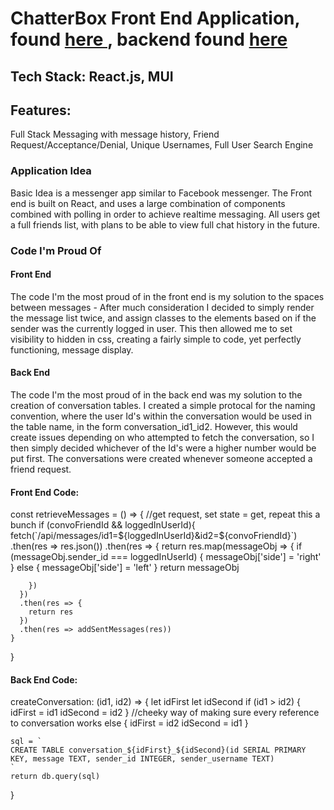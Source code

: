 <h1>ChatterBox Front End Application, found <a href='https://chatterbox-message-app.herokuapp.com/'> here </a>, backend found <a href='https://github.com/marcusloy77/ChatterBox-Backend'> here </a> </h1>

<h2>Tech Stack: React.js, MUI </h2>

<h2> Features:</h2> <p>Full Stack Messaging with message history, Friend Request/Acceptance/Denial, Unique Usernames, Full User Search Engine </p> 

<h3> Application Idea </h3>
<p> Basic Idea is a messenger app similar to Facebook messenger. The Front end is built on React, and uses a large combination of components combined with polling in order to achieve realtime messaging. All users get a full friends list, with plans to be able to view full chat history in the future. </p>

<h3> Code I'm Proud Of </h3>
<h4> Front End </h4> <p> The code I'm the most proud of in the front end is my solution to the spaces between messages - After much consideration I decided to simply render the message list twice, and assign classes to the elements based on if the sender was the currently logged in user. This then allowed me to set visibility to hidden in css, creating a fairly simple to code, yet perfectly functioning, message display. </p>

<h4> Back End </h4> <p> The code I'm the most proud of in the back end was my solution to the creation of conversation tables. I created a simple protocal for the naming convention, where the user Id's within the conversation would be used in the table name, in the form conversation_id1_id2. However, this would create issues depending on who attempted to fetch the conversation, so I then simply decided whichever of the Id's were a higher number would be put first. The conversations were created whenever someone accepted a friend request. </p>

<h4> Front End Code: </h4> <p> const retrieveMessages = () => {
    //get request, set state = get, repeat this a bunch
    if (convoFriendId && loggedInUserId){
    fetch(`/api/messages/id1=${loggedInUserId}&id2=${convoFriendId}`)
      .then(res => res.json())
      .then(res => {
        return res.map(messageObj => {
          if (messageObj.sender_id === loggedInUserId) {
            messageObj['side'] = 'right'
          }
          else {
            messageObj['side'] = 'left'
          }
          return messageObj

        })
      })
      .then(res => {
        return res
      })
      .then(res => addSentMessages(res))
    }
  }</p>
  
  <h4> Back End Code: </h4> <p>createConversation: (id1, id2) => {
    let idFirst
    let idSecond
    if (id1 > id2) {
      idFirst = id1
      idSecond = id2
    } //cheeky way of making sure every reference to conversation works
    else {
      idFirst = id2
      idSecond = id1
    }

    sql = `
    CREATE TABLE conversation_${idFirst}_${idSecond}(id SERIAL PRIMARY KEY, message TEXT, sender_id INTEGER, sender_username TEXT)
    `
    return db.query(sql)
  } </p>
